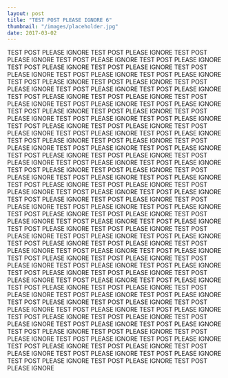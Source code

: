 ```yaml
---
layout: post
title: "TEST POST PLEASE IGNORE 6"
thumbnail: "/images/placeholder.jpg"
date: 2017-03-02
---
```


TEST POST PLEASE IGNORE TEST POST PLEASE IGNORE TEST POST PLEASE IGNORE TEST POST PLEASE IGNORE TEST POST PLEASE IGNORE TEST POST PLEASE IGNORE TEST POST PLEASE IGNORE TEST POST PLEASE IGNORE TEST POST PLEASE IGNORE TEST POST PLEASE IGNORE TEST POST PLEASE IGNORE TEST POST PLEASE IGNORE TEST POST PLEASE IGNORE TEST POST PLEASE IGNORE TEST POST PLEASE IGNORE TEST POST PLEASE IGNORE TEST POST PLEASE IGNORE TEST POST PLEASE IGNORE TEST POST PLEASE IGNORE TEST POST PLEASE IGNORE TEST POST PLEASE IGNORE TEST POST PLEASE IGNORE TEST POST PLEASE IGNORE TEST POST PLEASE IGNORE TEST POST PLEASE IGNORE TEST POST PLEASE IGNORE TEST POST PLEASE IGNORE TEST POST PLEASE IGNORE TEST POST PLEASE IGNORE TEST POST PLEASE IGNORE TEST POST PLEASE IGNORE TEST POST PLEASE IGNORE TEST POST PLEASE IGNORE TEST POST PLEASE IGNORE TEST POST PLEASE IGNORE TEST POST PLEASE IGNORE TEST POST PLEASE IGNORE TEST POST PLEASE IGNORE TEST POST PLEASE IGNORE TEST POST PLEASE IGNORE TEST POST PLEASE IGNORE TEST POST PLEASE IGNORE TEST POST PLEASE IGNORE TEST POST PLEASE IGNORE TEST POST PLEASE IGNORE TEST POST PLEASE IGNORE TEST POST PLEASE IGNORE TEST POST PLEASE IGNORE TEST POST PLEASE IGNORE TEST POST PLEASE IGNORE TEST POST PLEASE IGNORE TEST POST PLEASE IGNORE TEST POST PLEASE IGNORE TEST POST PLEASE IGNORE TEST POST PLEASE IGNORE TEST POST PLEASE IGNORE TEST POST PLEASE IGNORE TEST POST PLEASE IGNORE TEST POST PLEASE IGNORE TEST POST PLEASE IGNORE TEST POST PLEASE IGNORE TEST POST PLEASE IGNORE TEST POST PLEASE IGNORE TEST POST PLEASE IGNORE TEST POST PLEASE IGNORE TEST POST PLEASE IGNORE TEST POST PLEASE IGNORE TEST POST PLEASE IGNORE TEST POST PLEASE IGNORE TEST POST PLEASE IGNORE TEST POST PLEASE IGNORE TEST POST PLEASE IGNORE TEST POST PLEASE IGNORE TEST POST PLEASE IGNORE TEST POST PLEASE IGNORE TEST POST PLEASE IGNORE TEST POST PLEASE IGNORE TEST POST PLEASE IGNORE TEST POST PLEASE IGNORE TEST POST PLEASE IGNORE TEST POST PLEASE IGNORE TEST POST PLEASE IGNORE TEST POST PLEASE IGNORE TEST POST PLEASE IGNORE TEST POST PLEASE IGNORE TEST POST PLEASE IGNORE TEST POST PLEASE IGNORE TEST POST PLEASE IGNORE TEST POST PLEASE IGNORE TEST POST PLEASE IGNORE TEST POST PLEASE IGNORE TEST POST PLEASE IGNORE TEST POST PLEASE IGNORE TEST POST PLEASE IGNORE TEST POST PLEASE IGNORE TEST POST PLEASE IGNORE TEST POST PLEASE IGNORE TEST POST PLEASE IGNORE TEST POST PLEASE IGNORE TEST POST PLEASE IGNORE TEST POST PLEASE IGNORE TEST POST PLEASE IGNORE TEST POST PLEASE IGNORE TEST POST PLEASE IGNORE TEST POST PLEASE IGNORE TEST POST PLEASE IGNORE TEST POST PLEASE IGNORE TEST POST PLEASE IGNORE 